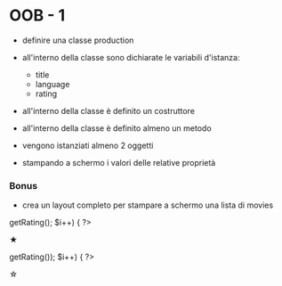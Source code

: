 # OOB - 1

- definire una classe production
- all'interno della classe sono dichiarate le variabili d'istanza:
  - title
  - language
  - rating
- all'interno della classe è definito un costruttore
- all'interno della classe è definito almeno un metodo

- vengono istanziati almeno 2 oggetti
- stampando a schermo i valori delle relative proprietà

### Bonus
-  crea un layout completo per stampare a schermo una lista di movies

<?php for($i = 0; $i < $film->getRating(); $i++) { ?>
  <span class="star" v-for="">&#9733;</span>
<?php } ?>
<?php for($i = 0; $i < (5 - $film->getRating()); $i++) { ?>
  <span class="star" v-for="">&#9734;</span>
<?php } ?>